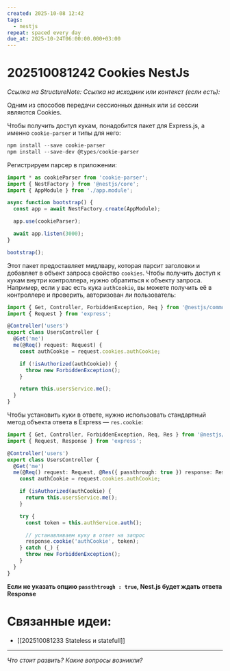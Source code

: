 ```yaml
---
created: 2025-10-08 12:42
tags:
  - nestjs
repeat: spaced every day
due_at: 2025-10-24T06:00:00.000+03:00
---
```

# 202510081242 Cookies NestJs

*Ссылка на StructureNote:*
*Ссылка на исходник или контекст (если есть):*

Одним из способов передачи сесcионных данных или `id` сессии являются Cookies.

Чтобы получить доступ кукам, понадобится пакет для Express.js, а именно `cookie-parser` и типы для него:

```ts
npm install --save cookie-parser
npm install --save-dev @types/cookie-parser
```

Регистрируем парсер в приложении:

```ts
import * as cookieParser from 'cookie-parser';
import { NestFactory } from '@nestjs/core';
import { AppModule } from './app.module';

async function bootstrap() {
  const app = await NestFactory.create(AppModule);

  app.use(cookieParser);

  await app.listen(3000);
}

bootstrap();
```

Этот пакет предоставляет мидлвару, которая парсит заголовки и добавляет в объект запроса свойство `cookies`. Чтобы получить доступ к кукам внутри контроллера, нужно обратиться к объекту запроса. Например, если у вас есть кука `authCookie`, вы можете получить её в контроллере и проверить, авторизован ли пользователь:

```ts
import { Get, Controller, ForbiddenException, Req } from '@nestjs/common';
import { Request } from 'express';

@Controller('users')
export class UsersController {
  @Get('me')
  me(@Req() request: Request) {
    const authCookie = request.cookies.authCookie;

    if (!isAuthorized(authCookie)) {
      throw new ForbiddenException();
    }

    return this.usersService.me();
  }
}
```

Чтобы установить куки в ответе, нужно использовать стандартный метод объекта ответа в Express — `res.cookie`:

```ts
import { Get, Controller, ForbiddenException, Req, Res } from '@nestjs/common';
import { Request, Response } from 'express';

@Controller('users')
export class UsersController {
  @Get('me')
  me(@Req() request: Request, @Res({ passthrough: true }) response: Response) {
    const authCookie = request.cookies.authCookie;

    if (isAuthorized(authCookie) {
      return this.usersService.me();
    }

    try {
      const token = this.authService.auth();

      // устанавливаем куку в ответ на запрос
      response.cookie('authCookie', token);
    } catch (_) {
      throw new ForbiddenException();
    }
  }
}
```

**Если не указать опцию `passthtrough : true`, Nest.js будет ждать ответа Response**

# Связанные идеи:

* [[202510081233 Stateless и statefull]]

---

*Что стоит развить? Какие вопросы возникли?*
